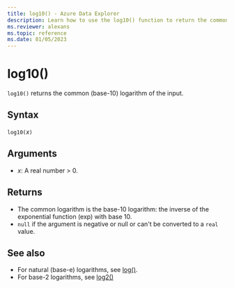 ```yaml
---
title: log10() - Azure Data Explorer
description: Learn how to use the log10() function to return the common (base-10) logarithm of the input.
ms.reviewer: alexans
ms.topic: reference
ms.date: 01/05/2023
---
```

# log10()

`log10()` returns the common (base-10) logarithm of the input.

## Syntax

`log10(`*x*`)`

## Arguments

* *x*: A real number > 0.

## Returns

* The common logarithm is the base-10 logarithm: the inverse of the exponential function (exp) with base 10.
* `null` if the argument is negative or null or can't be converted to a `real` value.

## See also

* For natural (base-e) logarithms, see [log()](log-function.md).
* For base-2 logarithms, see [log2()](log2-function.md)